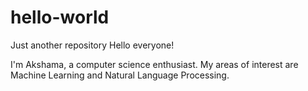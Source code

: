 # hello-world
Just another repository
Hello everyone!

I'm Akshama, a computer science enthusiast. My areas of interest are Machine Learning and Natural Language Processing.
